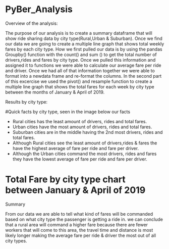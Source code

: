 # PyBer_Analysis


Overview of the analysis:

The purpose of our analysis is to create a summary dataframe that will show ride sharing data by city type(Rural,Urban & Suburban). Once we find our data we are going to create a multiple line graph that shows total weekly fares by each city type. How we first pulled our data is by using the pandas Groupby() function with the count() and sum () to get the total number of drivers,rides and fares by city type. Once we pulled this information and assigned it to functions we were able to calculate our average fare per ride and driver. Once we had all of that information together we were able to format into a newdata frame and re-format the columns. In the second part of this excercise we used the pivot() and resample function to create a multiple line graph that shows the total fares for each week by city type between the months of January & April of 2019. 

Results by city type:

#Quick facts by city type, seen in the image below our facts
- Rural cities has the least amount of drivers, rides and total fares.
- Urban cities have the most amount of drivers, rides and total fares.
- Suburban cities are in the middle having the 2nd most drivers, rides and total fares.
- Although Rural cities see the least amount of drivers,rides & fares the have the highest average of fare per ride and fare per driver.
- Although the Urban cities command the most drivers, rides and fares they have the lowest average of fare per ride and fare per driver.


# Total Fare by city type chart between January & April of 2019


Summary

From our data we are able to tell what kind of fares will be commanded based on what city type the passenger is getting a ride in.  we can conclude that a rural area will command a higher fare because there are fewer workers that will come to this area, the travel time and distance is most likely longer making the average fare per ride & driver the most out of all city types.

